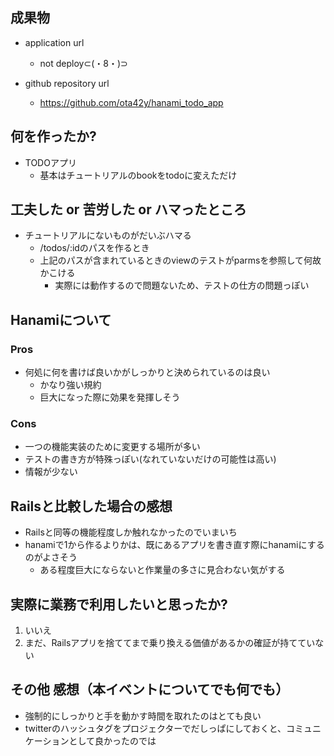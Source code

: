 ## 成果物

- application url
  - not deploy⊂(・8・)⊃

- github repository url
  - https://github.com/ota42y/hanami_todo_app

## 何を作ったか?

- TODOアプリ
  - 基本はチュートリアルのbookをtodoに変えただけ

## 工夫した or 苦労した or ハマったところ

- チュートリアルにないものがだいぶハマる
  - /todos/:idのパスを作るとき
  - 上記のパスが含まれているときのviewのテストがparmsを参照して何故かこける
    - 実際には動作するので問題ないため、テストの仕方の問題っぽい

## Hanamiについて

### Pros

- 何処に何を書けば良いかがしっかりと決められているのは良い
  - かなり強い規約
  - 巨大になった際に効果を発揮しそう

### Cons

- 一つの機能実装のために変更する場所が多い
- テストの書き方が特殊っぽい(なれていないだけの可能性は高い)
- 情報が少ない

## Railsと比較した場合の感想

- Railsと同等の機能程度しか触れなかったのでいまいち
- hanamiで1から作るよりかは、既にあるアプリを書き直す際にhanamiにするのがよさそう
  - ある程度巨大にならないと作業量の多さに見合わない気がする
  

## 実際に業務で利用したいと思ったか?

1. いいえ
2. まだ、Railsアプリを捨ててまで乗り換える価値があるかの確証が持てていない

## その他 感想（本イベントについてでも何でも）

- 強制的にしっかりと手を動かす時間を取れたのはとても良い
- twitterのハッシュタグをプロジェクターでだしっぱにしておくと、コミュニケーションとして良かったのでは
